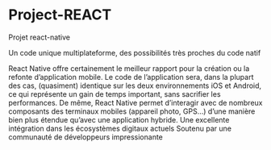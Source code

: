 # Project-REACT
Projet react-native


Un code unique multiplateforme, des possibilités très proches du code natif

React Native offre certainement le meilleur rapport pour la création ou la refonte d’application mobile. Le code de l’application sera, dans la plupart des cas, (quasiment) identique sur les deux environnements iOS et Android, ce qui représente un gain de temps important, sans sacrifier les performances. De même, React Native permet d’interagir avec de nombreux composants des terminaux mobiles (appareil photo, GPS…) d’une manière bien plus étendue qu’avec une application hybride.
Une excellente intégration dans les écosystèmes digitaux actuels
Soutenu par une communauté de développeurs impressionante
